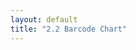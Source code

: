 ```yaml
---
layout: default
title: "2.2 Barcode Chart"
---
```


<div>
    <style>
        .chart-example {
            margin: 20px;
            padding: 10px;
            border: solid 1px #babdb6;
        }

        /* Chapter 2 */
        .data-item {
            border: solid 1px black;
            margin: 4px;
            padding: 4px;
            background-color: #eeeeec;
        }
    </style>
</div>


<h1 class="section-title">{{page.title}}</h1>

<h2 class="section-subtitle">Creating the Private Scope</h2>

<script>
    // Barcode Chart
    // -------------

    // We use a closure to create a private scope for the charting
    // function.
    var barcodeChart1 = function() {

        // Definition of the chart variables.
        var width = 600,
            height = 30;

        // Charting function.
        function chart(selection) {
            selection.each(function(data) {
                // Bind the dataset to the svg selection.
                var div = d3.select(this),
                    svg = div.selectAll('svg').data([data]);

                // Create the svg element on enter, and append a
                // background rectangle to it.
                svg.enter()
                    .append('svg')
                    .attr('width', width)
                    .attr('height', height)
                    .append('rect')
                        .attr('width', width)
                        .attr('height', height)
                        .attr('fill', 'white');
            });
        }

        return chart;
    };
</script>

<!-- Container div -->
<div class="chart-example" id="chart-01"></div>

<script>
    // The Dataset.
    var data = ['a', 'b', 'c'];

    // Invoke the Barcode function to get the charting function.
    var barcode01 = barcodeChart1();

    // Create the selection, bind the data and call the chart.
    d3.select('#chart-01').selectAll('div.data-item')
        .data(data)
        .enter()
        .append('div')
        .attr('class', 'data-item')
        .call(barcode01);
</script>


<h2 class="section-subtitle">Adding Accessor Methods</h2>


<script>
    var barcodeChart2 = function() {

        // Chart Variables.
        var width = 600,
            height = 30,
            margin = {top: 5, right: 5, bottom: 5, left: 5};

        function chart(selection) {
            selection.each(function(data) {

                // Bind the dataset to the svg selection.
                var div = d3.select(this),
                    svg = div.selectAll('svg').data([data]);

                // Create the svg element on enter, and append a
                // background rectangle to it.
                svg.enter().append('svg')
                    .attr('width', width)
                    .attr('height', height)
                    .append('rect')
                        .attr('width', width)
                        .attr('height', height)
                        .attr('fill', 'white');
            });
        }

        // Accessor Methods

        // Width
        chart.width = function(value) {
            if (!arguments.length) { return width; }
            width = value;
            // Returns the chart to allow method chaining.
            return chart;
        };

        // Height
        chart.height = function(value) {
            if (!arguments.length) { return height; }
            height = value;
            // Returns the chart to allow method chaining.
            return chart;
        };

        // Margin
        chart.margin = function(value) {
            if (!arguments.length) { return margin; }
            margin = value;
            // Returns the chart to allow method chaining.
            return chart;
        };

        return chart;
    };
</script>

<div class="chart-example" id="chart-02"></div>

<script>
    // Configure the chart variables using the accessors methods.
    var barcode02 = barcodeChart2()
        .width(500)
        .height(30)
        .margin({top: 5, right: 5, bottom: 5, left: 5});

    // Create the selection, bind the data and call the chart.
    d3.select('#chart-02').selectAll('div.data-item')
        .data(data)
        .enter()
        .append('div')
        .attr('class', 'data-item')
        .call(barcode02);
</script>


<h2 class="section-subtitle">SVG Initialization</h2>


<script>
    var barcodeChart3 = function() {

        // Chart variables
        var width = 600,
            height = 30,
            margin = {top: 5, right: 5, bottom: 5, left: 5};

        function chart(selection) {
            selection.each(function(data) {
                // Bind the dataset to the svg selection.
                var div = d3.select(this),
                    svg = div.selectAll('svg').data([data]);

                // Call the chart.svgInit method on enter.
                svg.enter()
                    .append('svg')
                    .call(svgInit);
            });
        }

        // Initialize the SVG Element
        function svgInit(svg) {
            // Set the SVG size
            svg
                .attr('width', width)
                .attr('height', height);

            // Create and translate the container group
            var g = svg.append('g')
                .attr('class', 'chart-content')
                .attr('transform', 'translate(' + [margin.top, margin.left] + ')');

            // Add a background rectangle
            g.append('rect')
                .attr('width', width - margin.left - margin.right)
                .attr('height', height - margin.top - margin.bottom)
                .attr('fill', 'white');
        };

        // Accessor Methods

        // Width
        chart.width = function(value) {
            if (!arguments.length) { return width; }
            width = value;
            return chart;
        };

        // Height
        chart.height = function(value) {
            if (!arguments.length) { return height; }
            height = value;
            return chart;
        };

        // Margin
        chart.margin = function(value) {
            if (!arguments.length) { return margin; }
            margin = value;
            return chart;
        };

        return chart;
    };
</script>

<div class="chart-example" id="chart-03"></div>

<script>
    // Invoke the Barcode function to get the charting function.
    var barcode03 = barcodeChart3();

    // Create the selection, bind the data and call the chart
    d3.select('#chart-03').selectAll('div.data-item')
        .data(data)
        .enter()
        .append('div')
        .attr('class', 'data-item')
        .call(barcode03);
</script>


<h2 class="section-subtitle">Adding the Bars</h2>


<script>
    var barcodeChart4 = function() {

        // Chart variables
        var width = 600,
            height = 30,
            margin = {top: 5, right: 5, bottom: 5, left: 5};

        function chart(selection) {
            selection.each(function(data) {

                // Bind the dataset to the svg selection.
                var div = d3.select(this),
                    svg = div.selectAll('svg').data([data]);

                // SVG Initialization.
                svg.enter().append('svg').call(svgInit);

                // Compute the horizontal scale.
                var xScale = d3.time.scale()
                    .domain(d3.extent(data, function(d) { return d.date; }))
                    .range([0, width - margin.left - margin.right]);

                // Select the chart group
                var g = svg.select('g.chart-content');

                // Bind the data to the bars selection.
                var bars = g.selectAll('line')
                    .data(data, function(d) { return d.date; });

                // Append the bars on enter and set its attributes.
                bars.enter().append('line')
                    .attr('x1', function(d) { return xScale(d.date); })
                    .attr('x2', function(d) { return xScale(d.date); })
                    .attr('y1', 0)
                    .attr('y2', height - margin.top - margin.bottom)
                    .attr('stroke', '#000')
                    .attr('stroke-opacity', 0.5);
            });
        }

        // Initialize the SVG Element
        function svgInit(svg) {
            // Set the SVG size
            svg
                .attr('width', width)
                .attr('height', height);

            // Create and translate the container group
            var g = svg.append('g')
                .attr('class', 'chart-content')
                .attr('transform', 'translate(' + [margin.top, margin.left] + ')');

            // Add a background rectangle
            g.append('rect')
                .attr('width', width - margin.left - margin.right)
                .attr('height', height - margin.top - margin.bottom)
                .attr('fill', 'white');
        };

        // Accessor Methods

        // Width
        chart.width = function(value) {
            if (!arguments.length) { return width; }
            width = value;
            return chart;
        };

        // Height
        chart.height = function(value) {
            if (!arguments.length) { return height; }
            height = value;
            return chart;
        };

        // Margin
        chart.margin = function(value) {
            if (!arguments.length) { return margin; }
            margin = value;
            return chart;
        };

        return chart;
    };
</script>

<script>
    // Data Generation Functions
    // -------------------------

    // Compute a random interval using an Exponential Distribution of
    // parameter lambda = (1 / avgSeconds).
    function randomInterval(avgSeconds) {
        return Math.floor(-Math.log(Math.random()) * 1000 * avgSeconds);
    };

    // Create or extend an array of increasing dates by adding a random
    // time interval using an exponential distribution.
    function addData(data, numItems, avgSeconds) {
        // Compute the most recent time in the data array. If the array is
        // empty, uses the current time.
        var n = data.length,
            t = (n > 0) ? data[n - 1].date : new Date();

        // Append items with increasing times in the data array.
        for (var k = 0; k < numItems - 1; k += 1) {
            t = new Date(t.getTime() + randomInterval(avgSeconds));
            data.push({date: t});
        }

        return data;
    }
</script>

<div class="chart-example" id="chart-04"></div>

<script>
    //  Generate a random dataset with dates.
    var data = addData([], 150, 300);

    // Get the barcode chart
    var barcode04 = barcodeChart4();

    // Create the selection, bind the data and call the chart.
    d3.select('#chart-04').selectAll('div.data-item')
        .data([data])
        .enter()
        .append('div')
        .attr('class', 'data-item')
        .call(barcode04);
</script>


<h2 class="section-subtitle">Setting the Date Accessor</h2>


<script>
    var barcodeChart5 = function() {

        // Chart variables
        var width = 600,
            height = 30,
            margin = {top: 5, right: 5, bottom: 5, left: 5};

        var value = function(d) { return d.date; };

        function chart(selection) {
            selection.each(function(data) {

                // Bind the dataset to the svg selection.
                var div = d3.select(this),
                    svg = div.selectAll('svg').data([data]);

                // SVG Initialization.
                svg.enter().append('svg').call(svgInit);

                // Compute the horizontal scale.
                var xScale = d3.time.scale()
                    .domain(d3.extent(data, value))
                    .range([0, width - margin.left - margin.right]);

                // Select the chart group.
                var g = svg.select('g.chart-content');

                // Bind the data to the bars selection.
                var bars = g.selectAll('line').data(data, value);

                // Create the bars on enter and set their attributes.
                bars.enter().append('line')
                    .attr('x1', function(d) { return xScale(value(d)); })
                    .attr('x2', function(d) { return xScale(value(d)); })
                    .attr('y1', 0)
                    .attr('y2', height - margin.top - margin.bottom)
                    .attr('stroke', '#000')
                    .attr('stroke-opacity', 0.5);
            });
        }

        // Initialize the SVG Element
        function svgInit(svg) {
            // Set the SVG size
            svg
                .attr('width', width)
                .attr('height', height);

            // Create and translate the container group
            var g = svg.append('g')
                .attr('class', 'chart-content')
                .attr('transform', 'translate(' + [margin.top, margin.left] + ')');

            // Add a background rectangle
            g.append('rect')
                .attr('width', width - margin.left - margin.right)
                .attr('height', height - margin.top - margin.bottom)
                .attr('fill', 'white');
        };

        // Accessor Methods

        // Width
        chart.width = function(value) {
            if (!arguments.length) { return width; }
            width = value;
            return chart;
        };

        // Height
        chart.height = function(value) {
            if (!arguments.length) { return height; }
            height = value;
            return chart;
        };

        // Margin
        chart.margin = function(value) {
            if (!arguments.length) { return margin; }
            margin = value;
            return chart;
        };

        // Date Accessor Method
        chart.value = function(accessorFunction) {
            if (!arguments.length) { return value; }
            value = accessorFunction;
            return chart;
        };

        return chart;
    };
</script>

<div class="chart-example" id="chart-05"></div>

<script>
    // Get the charting function and set the date accessor function.
    var barcode05 = barcodeChart5()
        .value(function(d) { return d.date; });

    // Create the selection, bind the data and call the chart.
    d3.select('#chart-05').selectAll('div.data-item')
        .data([data])
        .enter()
        .append('div')
        .attr('class', 'data-item')
        .call(barcode05);
</script>


<h2 class="section-subtitle">Fixing the Time Interval</h2>


<script>
    var barcodeChart6 = function() {

        // Chart variables
        var width = 600,
            height = 30,
            margin = {top: 5, right: 5, bottom: 5, left: 5};

        // Default Date Accessor.
        var value = function(d) { return d.date; };

        // Default time interval.
        var timeInterval = d3.time.day;

        function chart(selection) {
            selection.each(function(data) {

                // Bind the dataset to the svg selection.
                var div = d3.select(this),
                    svg = div.selectAll('svg').data([data]);

                // SVG Initialization.
                svg.enter().append('svg').call(svgInit);

                // Compute the time interval extent.
                var lastDate = d3.max(data, value),
                    firstDate = timeInterval.offset(lastDate, -1);

                // Compute the horizontal scale.
                var xScale = d3.time.scale()
                    .domain([firstDate, lastDate])
                    .range([0, width - margin.left - margin.right]);

                // Select the chart group.
                var g = svg.select('g.chart-content');

                // Bind the data to the bars selection.
                var bars = g.selectAll('line').data(data, value);

                // Create the bars on enter and set their attributes.
                bars.enter().append('line')
                    .attr('x1', function(d) { return xScale(value(d)); })
                    .attr('x2', function(d) { return xScale(value(d)); })
                    .attr('y1', 0)
                    .attr('y2', height - margin.top - margin.bottom)
                    .attr('stroke', '#000')
                    .attr('stroke-opacity', 0.5);
            });
        }

        // Initialize the SVG Element
        function svgInit(svg) {
            // Set the SVG size
            svg
                .attr('width', width)
                .attr('height', height);

            // Create and translate the container group
            var g = svg.append('g')
                .attr('class', 'chart-content')
                .attr('transform', 'translate(' + [margin.top, margin.left] + ')');

            // Add a background rectangle
            g.append('rect')
                .attr('width', width - margin.left - margin.right)
                .attr('height', height - margin.top - margin.bottom)
                .attr('fill', 'white');
        };

        // Accessor Methods

        // Width
        chart.width = function(value) {
            if (!arguments.length) { return width; }
            width = value;
            return chart;
        };

        // Height
        chart.height = function(value) {
            if (!arguments.length) { return height; }
            height = value;
            return chart;
        };

        // Margin
        chart.margin = function(value) {
            if (!arguments.length) { return margin; }
            margin = value;
            return chart;
        };

        // Date Accessor
        chart.value = function(accessorFunction) {
            if (!arguments.length) { return value; }
            value = accessorFunction;
            return chart;
        };

        // Time Interval
        chart.timeInterval = function(value) {
            if (!arguments.length) { return timeInterval; }
            timeInterval = value;
            return chart;
        };

        return chart;
    };
</script>

<div class="chart-example" id="chart-06"></div>

<script>
    // Get the charting function and set the time interval.
    var barcode06 = barcodeChart6()
        .timeInterval(d3.time.day);

    // Create the selection, bind the data and call the chart.
    d3.select('#chart-06').selectAll('div.data-item')
        .data([data])
        .enter()
        .append('div')
        .attr('class', 'data-item')
        .call(barcode06);
</script>


<h2 class="section-subtitle">Updating the Chart</h2>


<script>
    var barcodeChart7 = function() {

        // Chart variables
        var width = 600,
            height = 30,
            margin = {top: 5, right: 5, bottom: 5, left: 5};

        // Default Date Accessor.
        var value = function(d) { return d.date; };

        // Default time interval.
        var timeInterval = d3.time.day;

        function chart(selection) {
            selection.each(function(data) {
                // Bind the dataset to the svg selection.
                var div = d3.select(this),
                    svg = div.selectAll('svg').data([data]);

                // SVG Initialization.
                svg.enter().append('svg').call(svgInit);

                // Compute the time interval extent.
                var lastDate = d3.max(data, value),
                    firstDate = timeInterval.offset(lastDate, -1);

                // Compute the horizontal scale
                var xScale = d3.time.scale()
                    .domain([firstDate, lastDate])
                    .range([0, width - margin.left - margin.right]);

                // Select the chart group
                var g = svg.select('g.chart-content');

                // Bind the data
                var bars = g.selectAll('line')
                    .data(data, value);

                // Create the bars on enter
                bars.enter().append('line')
                    .attr('x1', function(d) { return xScale(value(d)); })
                    .attr('x2', function(d) { return xScale(value(d)); })
                    .attr('y1', 0)
                    .attr('y2', height - margin.top - margin.bottom)
                    .attr('stroke', '#000')
                    .attr('stroke-opacity', 0.5);

                // Update the position of the bars.
                bars.transition()
                    .duration(300)
                    .attr('x1', function(d) { return xScale(value(d)); })
                    .attr('x2', function(d) { return xScale(value(d)); });
            });
        }

        // Initialize the SVG Element
        function svgInit(svg) {
            // Set the SVG size
            svg
                .attr('width', width)
                .attr('height', height);

            // Create and translate the container group
            var g = svg.append('g')
                .attr('class', 'chart-content')
                .attr('transform', 'translate(' + [margin.top, margin.left] + ')');

            // Add a background rectangle
            g.append('rect')
                .attr('width', width - margin.left - margin.right)
                .attr('height', height - margin.top - margin.bottom)
                .attr('fill', 'white');
        };

        // Accessor Methods

        // Width
        chart.width = function(value) {
            if (!arguments.length) { return width; }
            width = value;
            return chart;
        };

        // Height
        chart.height = function(value) {
            if (!arguments.length) { return height; }
            height = value;
            return chart;
        };

        // Margin
        chart.margin = function(value) {
            if (!arguments.length) { return margin; }
            margin = value;
            return chart;
        };

        // Date Accessor
        chart.value = function(accessorFunction) {
            if (!arguments.length) { return value; }
            value = accessorFunction;
            return chart;
        };

        // Time Interval
        chart.timeInterval = function(value) {
            if (!arguments.length) { return timeInterval; }
            timeInterval = value;
            return chart;
        };

        return chart;
    };
</script>

<button id="btn-update-07" class="btn btn-default btn-sm">Add data</button>
<div class="chart-example" id="chart-07"></div>

<script>
    // Copy the data array and create an instance of the chart function.
    var data07 = addData([], 150, 3 * 60),
        barcode07 = barcodeChart7();

    // Create the selection, bind the data and call the chart.
    d3.select('#chart-07').selectAll('div.data-item')
        .data([data07])
        .enter()
        .append('div')
        .attr('class', 'data-item')
        .call(barcode07);

    // Add a callback to the button click event.
    d3.select('#btn-update-07')
        .on('click', function() {
            // Add more random data to the dataset.
            data07 = addData(data07, 30, 3 * 60);

            // Rebind the data-item selection with the updated dataset.
            d3.select('#chart-07').selectAll('div.data-item')
                .data([data07])
                .call(barcode07);
        });
</script>


<h2 class="section-subtitle">Fixing the Transition</h2>


<script>
    var barcodeChart8 = function() {

        // Chart variables
        var width = 600,
            height = 30,
            margin = {top: 5, right: 5, bottom: 5, left: 5};

        // Default Date Accessor.
        var value = function(d) { return d.date; };

        // Default time interval.
        var timeInterval = d3.time.day;

        function chart(selection) {
            selection.each(function(data) {

                // Bind the dataset to the svg selection.
                var div = d3.select(this),
                    svg = div.selectAll('svg').data([data]);

                // SVG Initialization.
                svg.enter().append('svg').call(svgInit);

                // Select the chart group and the lines in that group
                var g = svg.select('g.chart-content'),
                    lines = g.selectAll('line');

                // Compute the most recent date from the dataset
                var lastDate = d3.max(data, value);

                // Replace the lastDate with the most recent date of the
                // dataset before the update, if the selection is not empty.
                lastDate = lines.empty() ? lastDate : d3.max(lines.data(), value);

                // Compute the date of the lastDate minus the time interval.
                var firstDate = timeInterval.offset(lastDate, -1);

                // Compute the horizontal scale with the previous dataset values.
                var xScale = d3.time.scale()
                    .domain([firstDate, lastDate])
                    .range([0, width - margin.left - margin.right]);

                // Bind the updated data to the bars.
                var bars = g.selectAll('line').data(data, value);

                // Create the bars on enter and set their position.
                bars.enter().append('line')
                    .attr('x1', function(d) { return xScale(value(d)); })
                    .attr('x2', function(d) { return xScale(value(d)); })
                    .attr('y1', 0)
                    .attr('y2', height - margin.top - margin.bottom)
                    .attr('stroke', '#000')
                    .attr('stroke-opacity', 0.5);

                // Update the scale with the new dataset.
                lastDate = d3.max(data, value);
                firstDate = timeInterval.offset(lastDate, -1);
                xScale.domain([firstDate, lastDate]);

                // Update the position of the bars, with the updated scale.
                bars.transition()
                    .duration(300)
                    .attr('x1', function(d) { return xScale(value(d)); })
                    .attr('x2', function(d) { return xScale(value(d)); });
            });
        }

        // Initialize the SVG Element
        function svgInit(svg) {
            // Set the SVG size
            svg
                .attr('width', width)
                .attr('height', height);

            // Create and translate the container group
            var g = svg.append('g')
                .attr('class', 'chart-content')
                .attr('transform', 'translate(' + [margin.top, margin.left] + ')');

            // Add a background rectangle
            g.append('rect')
                .attr('width', width - margin.left - margin.right)
                .attr('height', height - margin.top - margin.bottom)
                .attr('fill', 'white');
        };

        // Accessor Methods

        // Width
        chart.width = function(value) {
            if (!arguments.length) { return width; }
            width = value;
            return chart;
        };

        // Height
        chart.height = function(value) {
            if (!arguments.length) { return height; }
            height = value;
            return chart;
        };

        // Margin
        chart.margin = function(value) {
            if (!arguments.length) { return margin; }
            margin = value;
            return chart;
        };

        // Date Accessor
        chart.value = function(accessorFunction) {
            if (!arguments.length) { return value; }
            value = accessorFunction;
            return chart;
        };

        // Time Interval
        chart.timeInterval = function(value) {
            if (!arguments.length) { return timeInterval; }
            timeInterval = value;
            return chart;
        };

        return chart;
    };
</script>

<button id="btn-update-08"  class="btn btn-default btn-sm">Add data</button>
<div class="chart-example" id="chart-08"></div>

<script>
    // Create a random data array and  an instance of the chart function.
    var data08 = addData([], 150, 3 * 60),
        barcode08 = barcodeChart8();

    // Create the selection, bind the data and call the chart.
    d3.select('#chart-08').selectAll('div.data-item')
        .data([data08])
        .enter()
        .append('div')
        .attr('class', 'data-item')
        .call(barcode08);

    // Add a callback to the button click event.
    d3.select('#btn-update-08')
        .on('click', function() {
            // Add more random data to the dataset.
            data08 = addData(data08, 30, 2 * 60);

            // Rebind the data-item selection with the updated dataset.
            d3.select('#chart-08').selectAll('div.data-item')
                .data([data08])
                .call(barcode08);
        });

</script>


<h2 class="section-subtitle">Removing the Bars</h2>

<script>
    var barcodeChart9 = function() {

        // Chart Variables.
        var width = 600,
            height = 30,
            margin = {top: 5, right: 5, bottom: 5, left: 5};

        // Default Date Accessor.
        var value = function(d) { return d.date; };

        // Default time interval.
        var timeInterval = d3.time.day;

        function chart(selection) {
            selection.each(function(data) {

                // Bind the dataset to the svg selection.
                var div = d3.select(this),
                    svg = div.selectAll('svg').data([data]);

                // SVG Initialization.
                svg.enter().append('svg').call(chart.svgInit);

                // Select the chart group and the lines in that group
                var g = svg.select('g.chart-content'),
                    lines = g.selectAll('line');

                // Compute the most recent date from the dataset
                var lastDate = d3.max(data, value);

                // Replace the lastDate with the most recent date of the
                // dataset before the update, if the selection is not empty.
                lastDate = lines.empty() ? lastDate : d3.max(lines.data(), value);

                // Compute the date of the lastDate minus the time interval.
                var firstDate = timeInterval.offset(lastDate, -1);

                // Compute the horizontal scale with the previous dataset values.
                var xScale = d3.time.scale()
                    .domain([firstDate, lastDate])
                    .range([0, width - margin.left - margin.right]);

                // Bind the updated data to the bars.
                var bars = g.selectAll('line').data(data, value);

                // Create the bars on enter and set their position.
                bars.enter().append('line')
                    .attr('x1', function(d) { return xScale(value(d)); })
                    .attr('x2', function(d) { return xScale(value(d)); })
                    .attr('y1', 0)
                    .attr('y2', height - margin.top - margin.bottom)
                    .attr('stroke', '#000')
                    .attr('stroke-opacity', 0.5);

                // Update the scale with the new dataset
                lastDate = d3.max(data, value);
                firstDate = timeInterval.offset(lastDate, -1);
                xScale.domain([firstDate, lastDate]);

                // Update the position of the bars, with the updated scale.
                bars.transition()
                    .duration(300)
                    .attr('x1', function(d) { return xScale(value(d)); })
                    .attr('x2', function(d) { return xScale(value(d)); });

                // Remove the bars that don't have corresponding data items.
                bars.exit().transition()
                    .duration(300)
                    .attr('stroke-opacity', 0)
                    .remove();
            });
        }

        // Initialize the SVG Element
        chart.svgInit = function(svg) {
            // Set the SVG size
            svg
                .attr('width', width)
                .attr('height', height);

            // Create and translate the container group
            var g = svg.append('g')
                .attr('class', 'chart-content')
                .attr('transform', 'translate(' + [margin.top, margin.left] + ')');

            // Add a background rectangle
            g.append('rect')
                .attr('width', width - margin.left - margin.right)
                .attr('height', height - margin.top - margin.bottom)
                .attr('fill', 'white');
        };

        // Accessor Methods

        // Width
        chart.width = function(value) {
            if (!arguments.length) { return width; }
            width = value;
            return chart;
        };

        // Height
        chart.height = function(value) {
            if (!arguments.length) { return height; }
            height = value;
            return chart;
        };

        // Margin
        chart.margin = function(value) {
            if (!arguments.length) { return margin; }
            margin = value;
            return chart;
        };

        // Date Accessor
        chart.value = function(accessorFunction) {
            if (!arguments.length) { return value; }
            value = accessorFunction;
            return chart;
        };

        // Time Interval
        chart.timeInterval = function(value) {
            if (!arguments.length) { return timeInterval; }
            timeInterval = value;
            return chart;
        };

        return chart;
    };
</script>

<button id="btn-update-09" class="btn btn-default btn-sm">Add data</button>
<button id="btn-remove-09" class="btn btn-default btn-sm">Remove data</button>
<div class="chart-example" id="chart-09"></div>

<script>
    // Create a random data array and  an instance of the chart function.
    var data09 = addData([], 150, 3 * 60),
        barcode09 = barcodeChart9();

    // Create the selection, bind the data and call the chart.
    d3.select('#chart-09').selectAll('div.data-item')
        .data([data09])
        .enter()
        .append('div')
        .attr('class', 'data-item')
        .call(barcode09);

    // Create the callback for the add data button.
    d3.select('#btn-update-09')
        .on('click', function() {
            // Adds 30 data items to the array.
            data09 = addData(data09, 30, 3 * 60);

            // Rebinds the updated dataset.
            d3.select('#chart-09').selectAll('div.data-item')
                .data([data09])
                .call(barcode09);
        });

    // Binds a callback to the remove button
    d3.select('#btn-remove-09')
        .on('click', function() {
            // Remove 10 items, if there are more than ten in the array.
            if (data09.length > 10) {
                data09 = data09.slice(10, data09.length);
            }

            // Rebinds the updated dataset.
            d3.select('#chart-09').selectAll('div.data-item')
                .data([data09])
                .call(barcode09);
        });
</script>